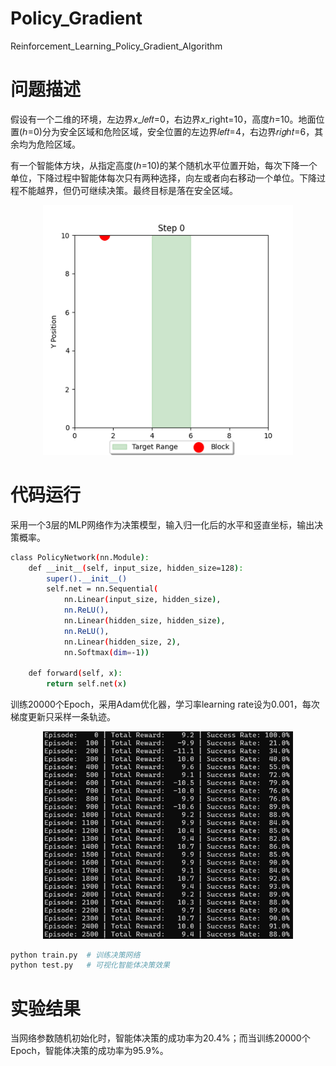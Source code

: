 # Policy_Gradient
Reinforcement_Learning_Policy_Gradient_Algorithm

# 问题描述
假设有一个二维的环境，左边界𝑥_𝑙𝑒𝑓𝑡=0，右边界𝑥_right=10，高度ℎ=10。地面位置(ℎ=0)分为安全区域和危险区域，安全位置的左边界𝑙𝑒𝑓𝑡=4，右边界𝑟𝑖𝑔ℎ𝑡=6，其余均为危险区域。

有一个智能体方块，从指定高度(ℎ=10)的某个随机水平位置开始，每次下降一个单位，下降过程中智能体每次只有两种选择，向左或者向右移动一个单位。下降过程不能越界，但仍可继续决策。最终目标是落在安全区域。

<div align="center">
  <img src="./files/1.png" alt="env" width="400"/>
</div>

# 代码运行

采用一个3层的MLP网络作为决策模型，输入归一化后的水平和竖直坐标，输出决策概率。

```bash
class PolicyNetwork(nn.Module):
    def __init__(self, input_size, hidden_size=128):
        super().__init__()
        self.net = nn.Sequential(
            nn.Linear(input_size, hidden_size),
            nn.ReLU(),
            nn.Linear(hidden_size, hidden_size),
            nn.ReLU(),
            nn.Linear(hidden_size, 2),
            nn.Softmax(dim=-1))

    def forward(self, x):
        return self.net(x)
```

训练20000个Epoch，采用Adam优化器，学习率learning rate设为0.001，每次梯度更新只采样一条轨迹。

<div align="center">
  <img src="./files/2.png" alt="train" width="400"/>
</div>


```bash
python train.py  # 训练决策网络
python test.py   # 可视化智能体决策效果  
```

# 实验结果
当网络参数随机初始化时，智能体决策的成功率为20.4%；而当训练20000个Epoch，智能体决策的成功率为95.9%。
